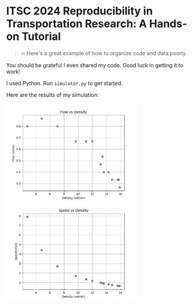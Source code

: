 # ITSC 2024 Reproducibility in Transportation Research: A Hands-on Tutorial

>🔥 Here's a great example of how to organize code and data poorly.

You should be grateful I even shared my code. Good luck in getting it to work!

I used Python. Run `simulator.py` to get started.

Here are the results of my simulation:

<img src="figure_fvd.png" align=left width="350" /> <img src="figure_svd.png" width="350" />